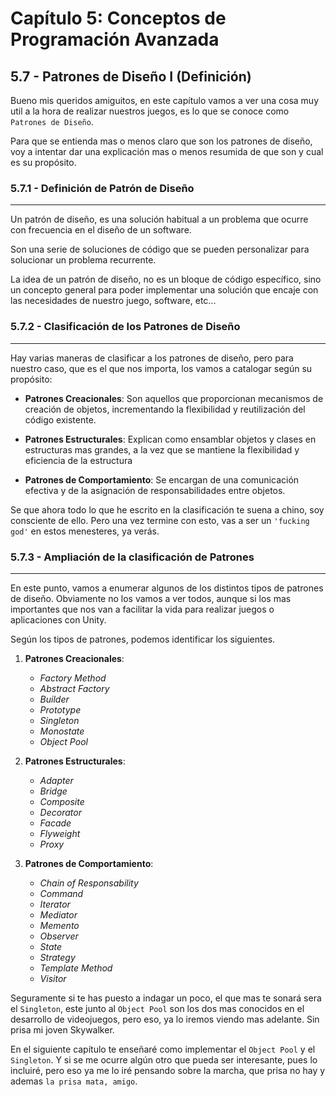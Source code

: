 # Capítulo 5: Conceptos de Programación Avanzada
## 5.7 - Patrones de Diseño I (Definición)
Bueno mis queridos amiguitos, en este capítulo vamos a ver una cosa muy util a la hora de realizar nuestros juegos, es lo que se conoce como `Patrones de Diseño`.

Para que se entienda mas o menos claro que son los patrones de diseño, voy a intentar dar una explicación mas o menos resumida de que son y cual es su propósito.

### 5.7.1 - Definición de Patrón de Diseño
---
Un patrón de diseño, es una solución habitual a un problema que ocurre con frecuencia en el diseño de un software.

Son una serie de soluciones de código que se pueden personalizar para solucionar un problema recurrente.

La idea de un patrón de diseño, no es un bloque de código específico, sino un concepto general para poder implementar una solución que encaje con las necesidades de nuestro juego, software, etc...

### 5.7.2 - Clasificación de los Patrones de Diseño
---
Hay varias maneras de clasificar a los patrones de diseño, pero para nuestro caso, que es el que nos importa, los vamos a catalogar según su propósito:

 * **Patrones Creacionales**: Son aquellos que proporcionan mecanismos de creación de objetos, incrementando la flexibilidad y reutilización del código existente.

 * **Patrones Estructurales**: Explican como ensamblar objetos y clases en estructuras mas grandes, a la vez que se mantiene la flexibilidad y eficiencia de la estructura

 * **Patrones de Comportamiento**: Se encargan de una comunicación efectiva y de la asignación de responsabilidades entre objetos.

Se que ahora todo lo que he escrito en la clasificación te suena a chino, soy consciente de ello. Pero una vez termine con esto, vas a ser un `'fucking god'` en estos menesteres, ya verás.

### 5.7.3 - Ampliación de la clasificación de Patrones
 ---
 En este punto, vamos a enumerar algunos de los distintos tipos de patrones de diseño. Obviamente no los vamos a ver todos, aunque si los mas importantes que nos van a facilitar la vida para realizar juegos o aplicaciones con Unity.

 Según los tipos de patrones, podemos identificar los siguientes.

 1. **Patrones Creacionales**:
  
     * _Factory Method_
     * _Abstract Factory_
     * _Builder_
     * _Prototype_
     * _Singleton_
     * _Monostate_
     * _Object Pool_

 2. **Patrones Estructurales**:
 
     * _Adapter_
     * _Bridge_
     * _Composite_
     * _Decorator_
     * _Facade_
     * _Flyweight_
     * _Proxy_

 3. **Patrones de Comportamiento**:

     * _Chain of Responsability_
     * _Command_
     * _Iterator_
     * _Mediator_
     * _Memento_
     * _Observer_
     * _State_
     * _Strategy_
     * _Template Method_
     * _Visitor_

Seguramente si te has puesto a indagar un poco, el que mas te sonará sera el `Singleton`, este junto al `Object Pool` son los dos mas conocidos en el desarrollo de videojuegos, pero eso, ya lo iremos viendo mas adelante. Sin prisa mi joven Skywalker.

En el siguiente capítulo te enseñaré como implementar el `Object Pool` y el `Singleton`. Y si se me ocurre algún otro que pueda ser interesante, pues lo incluiré, pero eso ya me lo iré pensando sobre la marcha, que prisa no hay y ademas `la prisa mata, amigo`.